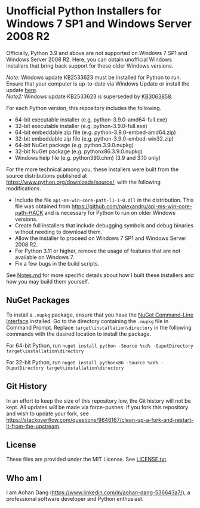 # Unofficial Python Installers for Windows 7 SP1 and Windows Server 2008 R2

Officially, Python 3.9 and above are not supported on Windows 7 SP1 and Windows Server 2008 R2. Here, you can obtain unofficial Windows installers that bring back support for these older Windows versions.

*Note:* Windows update KB2533623 must be installed for Python to run. Ensure that your computer is up-to-date via Windows Update or install the update [here](https://support.microsoft.com/en-us/topic/microsoft-security-advisory-insecure-library-loading-could-allow-remote-code-execution-486ea436-2d47-27e5-6cb9-26ab7230c704).  
*Note2:* Windows update KB2533623 is superseded by [KB3063858](https://www.microsoft.com/en-us/download/details.aspx?id=47442). 

For each Python version, this repository includes the following.
- 64-bit executable installer (e.g. python-3.9.0-amd64-full.exe)
- 32-bit executable installer (e.g. python-3.9.0-full.exe)
- 64-bit embeddable zip file (e.g. python-3.9.0-embed-amd64.zip)
- 32-bit embeddable zip file (e.g. python-3.9.0-embed-win32.zip)
- 64-bit NuGet package (e.g. python.3.9.0.nupkg)
- 32-bit NuGet package (e.g. pythonx86.3.9.0.nupkg)
- Windows help file (e.g. python390.chm) (3.9 and 3.10 only)

For the more technical among you, these installers were built from the source distributions published at https://www.python.org/downloads/source/, with the following modifications.
- Include the file `api-ms-win-core-path-l1-1-0.dll` in the distribution. This file was obtained from https://github.com/nalexandru/api-ms-win-core-path-HACK and is necessary for Python to run on older Windows versions.
- Create full installers that include debugging symbols and debug binaries without needing to download them.
- Allow the installer to proceed on Windows 7 SP1 and Windows Server 2008 R2.
- For Python 3.11 or higher, remove the usage of features that are not available on Windows 7.
- Fix a few bugs in the build scripts.

See [Notes.md](Notes.md) for more specific details about how I built these installers and how you may build them yourself.

## NuGet Packages

To install a `.nupkg` package, ensure that you have the [NuGet Command-Line Interface](https://learn.microsoft.com/en-us/nuget/reference/nuget-exe-cli-reference?tabs=windows) installed. Go to the directory containing the `.nupkg` file in Command Prompt. Replace `target\installation\directory` in the following commands with the desired location to install the package.

For 64-bit Python, run `nuget install python -Source %cd% -OuputDirectory target\installation\directory`

For 32-bit Python, run `nuget install pythonx86 -Source %cd% -OuputDirectory target\installation\directory`

## Git History

In an effort to keep the size of this repository low, the Git history will not be kept. All updates will be made via force-pushes. If you fork this repository and wish to update your fork, see https://stackoverflow.com/questions/9646167/clean-up-a-fork-and-restart-it-from-the-upstream.

## License

These files are provided under the MIT License. See [LICENSE.txt](LICENSE.txt).

## Who am I

I am Aohan Dang (https://www.linkedin.com/in/aohan-dang-536643a7/), a professional software developer and Python enthusiast.
